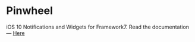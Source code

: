 # Pinwheel
iOS 10 Notifications and Widgets for Framework7.
Read the documentation — [Here](http://skitty.xyz/pinwheel/)
